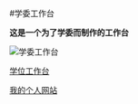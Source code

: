 #学委工作台

**这是一个为了学委而制作的工作台**

![学委工作台](C:\Users\Administrator\Pictures\学委工作台.png)

[学位工作台](http://39.99.172.143/)

[我的个人网站](https://zhouxinwen.top/)